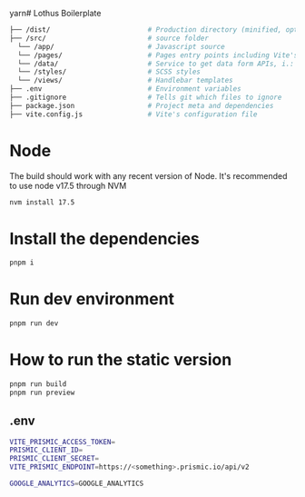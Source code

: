 yarn# Lothus Boilerplate

```sh
├── /dist/                        # Production directory (minified, optimized and compiled files)
├── /src/                         # source folder
  └── /app/                       # Javascript source
  └── /pages/                     # Pages entry points including Vite's index.html
  └── /data/                      # Service to get data form APIs, i.: Prismic
  └── /styles/                    # SCSS styles
  └── /views/                     # Handlebar templates
├── .env                          # Environment variables
├── .gitignore                    # Tells git which files to ignore
├── package.json                  # Project meta and dependencies
├── vite.config.js                # Vite's configuration file
```

# Node
The build should work with any recent version of Node.
It's recommended to use node v17.5 through NVM
```sh
nvm install 17.5
```

# Install the dependencies
```sh
pnpm i
```

# Run dev environment
```sh
pnpm run dev
```

# How to run the static version
```sh
pnpm run build
pnpm run preview
```

## .env

```sh
VITE_PRISMIC_ACCESS_TOKEN=
PRISMIC_CLIENT_ID=
PRISMIC_CLIENT_SECRET=
VITE_PRISMIC_ENDPOINT=https://<something>.prismic.io/api/v2

GOOGLE_ANALYTICS=GOOGLE_ANALYTICS
```
